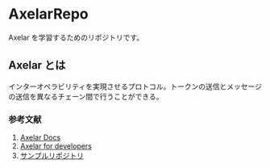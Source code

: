 # AxelarRepo

Axelar を学習するためのリポジトリです。

## Axelar とは

インターオペラビリティを実現させるプロトコル。トークンの送信とメッセージの送信を異なるチェーン間で行うことができる。

### 参考文献

1. [Axelar Docs](https://axelar.network/developers)
2. [Axelar for developers](https://docs.axelar.dev/dev/intro)
3. [サンプルリポジトリ](https://github.com/mashharuki/axelar-examples)
